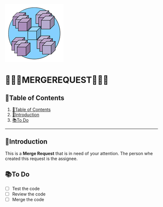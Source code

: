 ![logo](/Images/icon-192x192.png)
# 🤍🩵💜MERGEREQUEST💜🩵🤍

## 📘Table of Contents

1. [📘Table of Contents](#📘table-of-contents)
2. [🖖Introduction](#🖖introduction)
3. [📚To Do](#📚to-do)

---

## 🖖Introduction

This is a **Merge Request** that is in need of your attention. The person whe created this request is the assignee.

## 📚To Do
- [ ] Test the code
- [ ] Review the code
- [ ] Merge the code